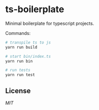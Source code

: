 # ts-boilerplate

Minimal boilerplate for typescript projects.

Commands:

```bash
# transpile ts to js
yarn run build

# start bin/index.ts
yarn run bin

# run tests
yarn run test
```

## License
*MIT*
